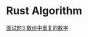 # Rust Algorithm

[面试题3:数组中重复的数字](https://github.com/DaviRain-Su/my_rust_road/blob/master/rust-algorithm/source/array_duplicate_number.md)
